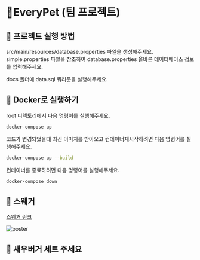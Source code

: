 # 🐶EveryPet (팀 프로젝트)

## 🚀 프로젝트 실행 방법

src/main/resources/database.properties 파일을 생성해주세요. </br>
simple.properties 파일을 참조하여 database.properties 올바른 데이터베이스 정보를 입력해주세요. </br>

docs 폴더에 data.sql 쿼리문을 실행해주세요.

## 🐳 Docker로 실행하기

root 디렉토리에서 다음 명령어를 실행해주세요.

```bash
docker-compose up
```

코드가 변경되었을떄 최신 이미지를 받아오고 컨테이너재시작하려면 다음 명령어를 실행해주세요.

```bash
docker-compose up --build
```

컨테이너를 종료하려면 다음 명령어를 실행해주세요.

```bash
docker-compose down
```

## 🧬 스웨거

[스웨거 링크](http://localhost:8080/swagger-ui.html)

![poster](https://encrypted-tbn0.gstatic.com/images?q=tbn:ANd9GcRL_T3PIaxqoEFJSu8rgRNoI-twN5XEWfvliQ&usqp=CAU)

## 🍔 새우버거 세트 주세요
